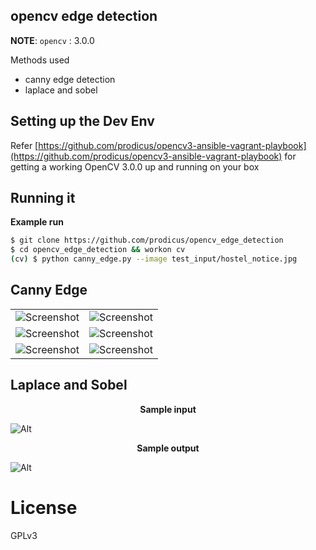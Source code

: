 ## opencv edge detection

**NOTE**: `opencv` : 3.0.0

Methods used
- canny edge detection 
- laplace and sobel

## Setting up the Dev Env

Refer [https://github.com/prodicus/opencv3-ansible-vagrant-playbook](https://github.com/prodicus/opencv3-ansible-vagrant-playbook) for getting a working OpenCV 3.0.0 up and running on your box

## Running it

**Example run**

```bash
$ git clone https://github.com/prodicus/opencv_edge_detection 
$ cd opencv_edge_detection && workon cv
(cv) $ python canny_edge.py --image test_input/hostel_notice.jpg
```

## Canny Edge

<table>
  <tr>
    <td><img src="https://github.com/prodicus/opencv_edge_detection/raw/master/test_input/win_frnds_blue_640x480.jpg" alt="Screenshot"></td>
    <td><img src="https://github.com/prodicus/opencv_edge_detection/raw/master/test_output/canny_edge/win_frnds_blue.jpg" alt="Screenshot"></td>
  </tr>
  <tr>
    <td><img src="https://github.com/prodicus/opencv_edge_detection/raw/master/test_input/win_frnds_dark_640x480.jpg" alt="Screenshot"></td>
    <td><img src="https://github.com/prodicus/opencv_edge_detection/raw/master/test_output/canny_edge/win_frnds_dark.jpg" alt="Screenshot"></td>
  </tr>
    <tr>
    <td><img src="https://github.com/prodicus/opencv_edge_detection/raw/master/test_input/hostel_notice_640x480.jpg" alt="Screenshot"></td>
    <td><img src="https://github.com/prodicus/opencv_edge_detection/raw/master/test_output/canny_edge/hostel_notice.jpg" alt="Screenshot"></td>
  </tr>
</table>

## Laplace and Sobel

<p align="center">
    <b>Sample input</b>
</p>

![Alt](https://github.com/prodicus/opencv_edge_detection/raw/master/test_input/win_frnds_blue.jpg)


<p align="center">
    <b>Sample output</b>
</p>

![Alt](https://github.com/prodicus/opencv_edge_detection/raw/master/test_output/laplace_and_sobel/sobel_xy_combined.jpg)



# License

GPLv3
